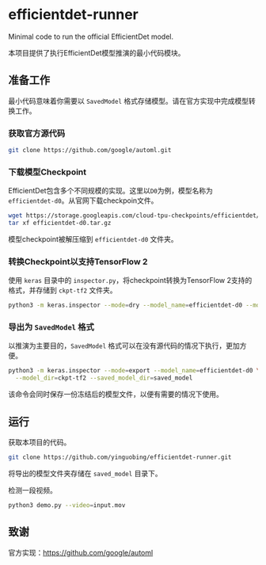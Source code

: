 # efficientdet-runner
Minimal code to run the official EfficientDet model.

本项目提供了执行EfficientDet模型推演的最小代码模块。

## 准备工作
最小代码意味着你需要以 `SavedModel` 格式存储模型。请在官方实现中完成模型转换工作。

### 获取官方源代码
```bash
git clone https://github.com/google/automl.git
```

### 下载模型Checkpoint
EfficientDet包含多个不同规模的实现。这里以`D0`为例，模型名称为 `efficientdet-d0`。从官网下载checkpoin文件。

```bash
wget https://storage.googleapis.com/cloud-tpu-checkpoints/efficientdet/coco/efficientdet-d0.tar.gz
tar xf efficientdet-d0.tar.gz
```

模型checkpoint被解压缩到 `efficientdet-d0` 文件夹。

### 转换Checkpoint以支持TensorFlow 2
使用 `keras` 目录中的 `inspector.py`，将checkpoint转换为TensorFlow 2支持的格式，并存储到 `ckpt-tf2` 文件夹。

```bash
python3 -m keras.inspector --mode=dry --model_name=efficientdet-d0 --model_dir=efficientdet-d0 --export_ckpt=ckpt-tf2/efficientdet-d0
```

### 导出为 `SavedModel` 格式
以推演为主要目的，`SavedModel` 格式可以在没有源代码的情况下执行，更加方便。

```bash
python3 -m keras.inspector --mode=export --model_name=efficientdet-d0 \
  --model_dir=ckpt-tf2 --saved_model_dir=saved_model
```

该命令会同时保存一份冻结后的模型文件，以便有需要的情况下使用。

## 运行
获取本项目的代码。

```bash
git clone https://github.com/yinguobing/efficientdet-runner.git
```

将导出的模型文件夹存储在 `saved_model` 目录下。

检测一段视频。

```bash
python3 demo.py --video=input.mov
```

## 致谢
官方实现：https://github.com/google/automl